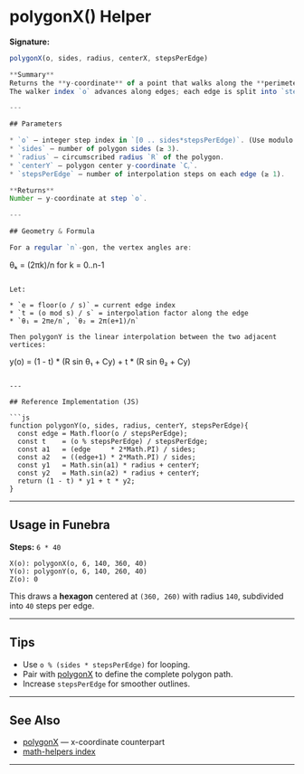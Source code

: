 # polygonX() Helper

**Signature:**
```js
polygonX(o, sides, radius, centerX, stepsPerEdge)

**Summary**
Returns the **y-coordinate** of a point that walks along the **perimeter of a regular polygon**.
The walker index `o` advances along edges; each edge is split into `stepsPerEdge` linear segments.

---

## Parameters

* `o` — integer step index in `[0 .. sides*stepsPerEdge)`. (Use modulo with the total to loop.)
* `sides` — number of polygon sides (≥ 3).
* `radius` — circumscribed radius `R` of the polygon.
* `centerY` — polygon center y-coordinate `Cᵧ`.
* `stepsPerEdge` — number of interpolation steps on each edge (≥ 1).

**Returns**
Number — y-coordinate at step `o`.

---

## Geometry & Formula

For a regular `n`-gon, the vertex angles are:

```
θₖ = (2πk)/n    for k = 0..n-1
```

Let:

* `e = floor(o / s)` = current edge index
* `t = (o mod s) / s` = interpolation factor along the edge
* `θ₁ = 2πe/n`, `θ₂ = 2π(e+1)/n`

Then polygonY is the linear interpolation between the two adjacent vertices:

```
y(o) = (1 - t) * (R sin θ₁ + Cy) + t * (R sin θ₂ + Cy)
```

---

## Reference Implementation (JS)

```js
function polygonY(o, sides, radius, centerY, stepsPerEdge){
  const edge = Math.floor(o / stepsPerEdge);
  const t    = (o % stepsPerEdge) / stepsPerEdge;
  const a1   = (edge     * 2*Math.PI) / sides;
  const a2   = ((edge+1) * 2*Math.PI) / sides;
  const y1   = Math.sin(a1) * radius + centerY;
  const y2   = Math.sin(a2) * radius + centerY;
  return (1 - t) * y1 + t * y2;
}
```

---

## Usage in Funebra

**Steps:** `6 * 40`

```
X(o): polygonX(o, 6, 140, 360, 40)
Y(o): polygonY(o, 6, 140, 260, 40)
Z(o): 0
```

This draws a **hexagon** centered at `(360, 260)` with radius `140`, subdivided into `40` steps per edge.

---

## Tips

* Use `o % (sides * stepsPerEdge)` for looping.
* Pair with [polygonX](polygonX.md) to define the complete polygon path.
* Increase `stepsPerEdge` for smoother outlines.

---

## See Also

* [polygonX](polygonX.md) — x-coordinate counterpart
* [math-helpers index](../math-helpers.md)

---


